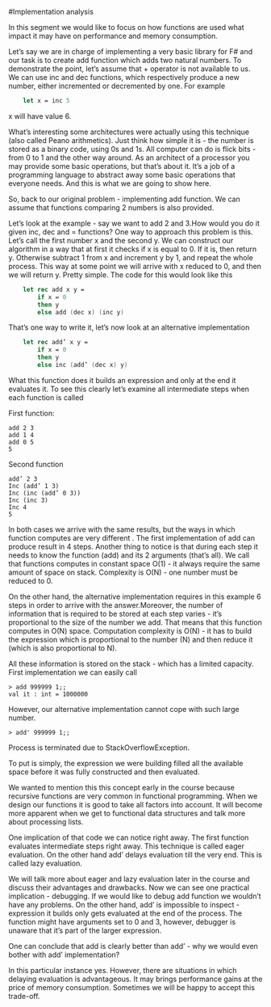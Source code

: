 #Implementation analysis 

In this segment we would like to focus on how functions are used what impact it may have on performance and memory consumption. 

Let’s say we are in charge of implementing a very basic library for F# and our task is to create add function which adds two natural numbers. To demonstrate the point, let’s assume that + operator is not available to us. We can use inc and dec functions, which respectively produce a new number, either incremented or decremented by one. For example

```fsharp
    let x = inc 5 
```

x will have value 6.

What’s interesting some architectures were actually using this technique (also called Peano arithmetics). Just think how simple it is - the number is stored as a binary code, using 0s and 1s. All computer can do is flick bits - from 0 to 1 and the other way around. As an architect of a processor you may provide some basic operations, but that’s about it. It’s a job of a programming language to abstract away some basic operations that everyone needs. And this is what we are going to show here. 

So, back to our original problem - implementing add function. We can assume that functions comparing 2 numbers is also provided.

Let’s look at the example - say we want to add 2 and 3.How would you do it given inc, dec and = functions? One way to approach this problem is this. Let’s call the first number x and the second y. We can construct our algorithm in a way that at first it checks if x is equal to 0. If it is, then return y. Otherwise subtract 1 from x and increment y by 1, and repeat the whole process. This way at some point we will arrive with x reduced to 0, and then we will return y. Pretty simple. The code for this would look like this 

```fsharp
    let rec add x y =
        if x = 0
        then y
        else add (dec x) (inc y)
```

That’s one way to write it, let’s now look at an alternative implementation 

```fsharp
    let rec add’ x y =
        if x = 0
        then y
        else inc (add’ (dec x) y)
```

What this function does it builds an expression and only at the end it evaluates it. To see this clearly let’s examine all intermediate steps when each function is called 

First function:

    add 2 3 
    add 1 4 
    add 0 5 
    5

Second function 

    add’ 2 3 
    Inc (add’ 1 3)
    Inc (inc (add’ 0 3))
    Inc (inc 3)
    Inc 4
    5

In both cases we arrive with the same results, but the ways in which function computes are very different . The first implementation of add can produce result in 4 steps. Another thing to notice is that during each step it needs to know the function (add) and its 2 arguments (that’s all). We call that functions computes in constant space O(1) - it always require the same amount of space on stack. Complexity is O(N) - one number must be reduced to 0.

On the other hand, the alternative implementation requires in this example 6 steps in order to arrive with the answer.Moreover, the number of information that is required to be stored at each step varies - it’s proportional to the size of the number we add. That means that this function computes in O(N) space. Computation complexity is O(N) - it has to build the expression which is proportional to the number (N) and then reduce it (which is also proportional to N). 

All these information is stored on the stack - which has a limited capacity. First implementation we can easily call

    > add 999999 1;;
    val it : int = 1000000

However, our alternative implementation cannot cope with such large number.

    > add' 999999 1;;

Process is terminated due to StackOverflowException.

To put is simply, the expression we were building filled all the available space before it was fully constructed and then evaluated. 

We wanted to mention this this concept early in the course because recursive functions are very common in functional programming. When we design our functions it is good to take all factors into account. It will become more apparent when we get to functional data structures and talk more about processing lists.

One implication of that code we can notice right away. The first function evaluates intermediate steps right away. This technique is called eager evaluation. On the other hand add’ delays evaluation till the very end. This is called lazy evaluation. 

We will talk more about eager and lazy evaluation later in the course and discuss their advantages and drawbacks. Now we can see one practical implication - debugging. If we would like to debug add function we wouldn’t have any problems. On the other hand, add’ is impossible to inspect - expression it builds only gets evaluated at the end of the process. The function might have arguments set to 0 and 3, however, debugger is unaware that it’s part of the larger expression.

One can conclude that add is clearly better than add’ - why we would even bother with add’ implementation? 

In this particular instance yes. However, there are situations in which delaying evaluation is advantageous. It may brings performance gains at the price of memory consumption. Sometimes we will be happy to accept this trade-off. 